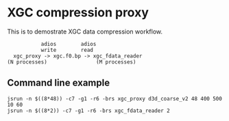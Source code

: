 # XGC compression proxy

This is to demostrate XGC data compression workflow.

```
           adios        adios
           write        read
  xgc_proxy -> xgc.f0.bp -> xgc_fdata_reader
(N processes)                (M processes)
```

## Command line example

```
jsrun -n $((8*48)) -c7 -g1 -r6 -brs xgc_proxy d3d_coarse_v2 48 400 500 10 60
jsrun -n $((8*2)) -c7 -g1 -r6 -brs xgc_fdata_reader 2
```

